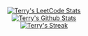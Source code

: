 <p align="center">
  <a href="https://github.com/terry-zo#">
    <img title="Terry's LeetCode Stats" alt="Terry's LeetCode Stats" src="https://leetcard.jacoblin.cool/terry-zo?theme=light&font=Amiri&ext=heatmap" /> 
  </a>
  <br />
  <a href="https://github.com/terry-zo?tab=repositories">
    <img title="Terry's Github Stats" alt="Terry's Github Stats" src="https://github-readme-stats.vercel.app/api?username=terry-zo&show_icons=true&count_private=true&include_all_commits=false&custom_title=GitHub%20Stats" />
  </a>
  <br />
  <a href="https://github.com/terry-zo#">
    <img title="Terry's Github Streak" alt="Terry's Streak" src="https://github-readme-streak-stats.herokuapp.com/?user=terry-zo" />
  </a>
</p>
